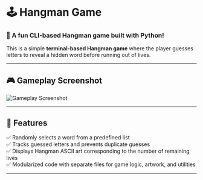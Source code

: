 # 🕹️ Hangman Game

### 🎯 A fun CLI-based Hangman game built with Python!

This is a simple **terminal-based Hangman game** where the player guesses letters to reveal a hidden word before running out of lives.

---

## 🎮 **Gameplay Screenshot**
![Gameplay Screenshot]([https://drive.google.com/file/d/12GOdBZ20Q7Ah65RaAOfQPM8ypLvicyiF/view?usp=sharing](https://drive.google.com/file/d/12GOdBZ20Q7Ah65RaAOfQPM8ypLvicyiF/view?usp=sharing))

---

## 🚀 **Features**
✅ Randomly selects a word from a predefined list  
✅ Tracks guessed letters and prevents duplicate guesses  
✅ Displays Hangman ASCII art corresponding to the number of remaining lives  
✅ Modularized code with separate files for game logic, artwork, and utilities  

---


